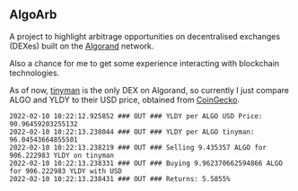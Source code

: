 ## AlgoArb
A project to highlight arbitrage opportunities on decentralised exchanges (DEXes) built on the [Algorand](https://www.algorand.com) network.

Also a chance for me to get some experience interacting with blockchain technologies.

As of now, [tinyman](https://tinyman.org) is the only DEX on Algorand, so currently I just compare ALGO and YLDY to their USD price, obtained from [CoinGecko](https://www.coingecko.com).
```
2022-02-10 10:22:12.925852 ### OUT ### YLDY per ALGO USD Price: 90.96459203255132
2022-02-10 10:22:13.238044 ### OUT ### YLDY per ALGO tinyman: 96.04543664855501
2022-02-10 10:22:13.238219 ### OUT ### Selling 9.435357 ALGO for 906.222983 YLDY on tinyman
2022-02-10 10:22:13.238331 ### OUT ### Buying 9.962370662594866 ALGO for 906.222983 YLDY with USD
2022-02-10 10:22:13.238431 ### OUT ### Returns: 5.5855%
```
